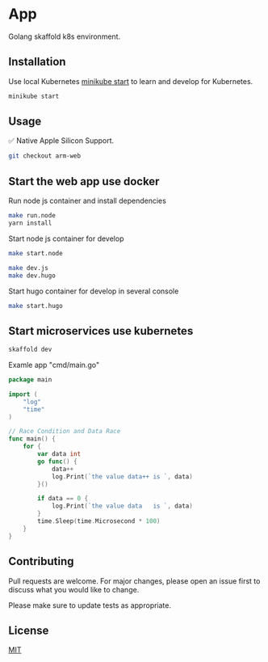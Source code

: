 # App

Golang skaffold k8s environment.

## Installation


Use local Kubernetes [minikube start](https://minikube.sigs.k8s.io/docs/start/) to learn and develop for Kubernetes.

```bash
minikube start
```

## Usage

✅ Native Apple Silicon Support.

```bash
git checkout arm-web
```

## Start the web app use docker

Run node js container and install dependencies

```bash
make run.node
yarn install
```
Start node js container for develop

```bash
make start.node

make dev.js
make dev.hugo
```

Start hugo container for develop in several console

```bash
make start.hugo
```

## Start microservices use kubernetes
```bash
skaffold dev
```

Examle app "cmd/main.go"

```go
package main

import (
    "log"
    "time"
)

// Race Condition and Data Race
func main() {
    for {
        var data int
        go func() {
            data++
            log.Print(`the value data++ is `, data)
        }()

        if data == 0 {
            log.Print(`the value data   is `, data)
        }
        time.Sleep(time.Microsecond * 100)
    }
}
```

## Contributing
Pull requests are welcome. For major changes, please open an issue first to discuss what you would like to change.

Please make sure to update tests as appropriate.

## License
[MIT](https://choosealicense.com/licenses/mit/)
